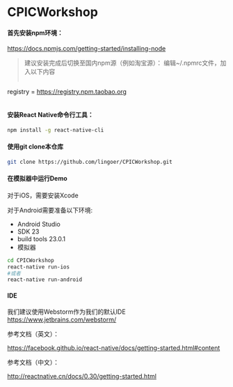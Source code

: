 # CPICWorkshop
#### 首先安装npm环境：
https://docs.npmjs.com/getting-started/installing-node

> 建议安装完成后切换至国内npm源（例如淘宝源）：
> 编辑~/.npmrc文件，加入以下内容
> ```bash
registry = https://registry.npm.taobao.org
> ```

#### 安装React Native命令行工具：
```bash
npm install -g react-native-cli
```

#### 使用git clone本仓库
```bash
git clone https://github.com/lingoer/CPICWorkshop.git
```

#### 在模拟器中运行Demo
对于iOS，需要安装Xcode

对于Android需要准备以下环境:

* Android Studio
* SDK 23
* build tools 23.0.1
* 模拟器

```bash
cd CPICWorkshop
react-native run-ios
#或者
react-native run-android
```

#### IDE
我们建议使用Webstorm作为我们的默认IDE
https://www.jetbrains.com/webstorm/

参考文档（英文）：

https://facebook.github.io/react-native/docs/getting-started.html#content

参考文档（中文）：

http://reactnative.cn/docs/0.30/getting-started.html

